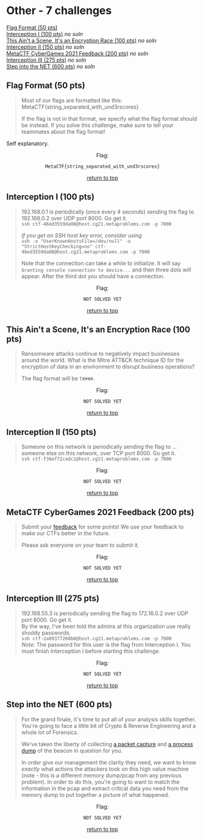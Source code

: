# Other - 7 challenges
[Flag Format (50 pts)](#flag-format-50-pts)<br>
[Interception I (100 pts)](#interception-i-100-pts) *no soln*<br>
[This Ain't a Scene, It's an Encryption Race (100 pts)](#this-aint-a-scene-its-an-encryption-race-100-pts) *no soln*<br>
[Interception II (150 pts)](#interception-ii-150-pts) *no soln*<br>
[MetaCTF CyberGames 2021 Feedback (200 pts)](#metactf-cybergames-2021-feedback-200-pts) *no soln*<br>
[Interception III (275 pts)](#interception-iii-275-pts) *no soln*<br>
[Step into the NET (600 pts)](#step-into-the-net-600-pts) *no soln*<br>

## Flag Format (50 pts)
> Most of our flags are formatted like this: MetaCTF{string_separated_with_und3rscores}
>
> If the flag is not in that format, we specify what the flag format should be instead. If you solve this challenge, make sure to tell your teammates about the flag format!

Self explanatory.

<div align="center">

Flag:
```
MetaCTF{string_separated_with_und3rscores}
```
[return to top](#top)</div>


## Interception I (100 pts)
> 192.168.0.1 is periodically (once every 4 seconds) sending the flag to 192.168.0.2 over UDP port 8000. Go get it.<br>
> `ssh ctf-46ed3559da08@host.cg21.metaproblems.com -p 7000`
> 
> _If you get an SSH host key error, consider using_<br>
> `ssh -o "UserKnownHostsFile=/dev/null" -o "StrictHostKeyChecking=no" ctf-46ed3559da08@host.cg21.metaproblems.com -p 7000`
> 
> Note that the connection can take a while to initialize. It will say `Granting console connection to device...` and then three dots will appear. After the third dot you should have a connection.

<div align="center">

Flag:
```
NOT SOLVED YET
```
[return to top](#top)</div>


## This Ain't a Scene, It's an Encryption Race (100 pts)
> Ransomware attacks continue to negatively impact businesses around the world. What is the Mitre ATT&CK technique ID for the encryption of data in an environment to disrupt business operations?
> 
> The flag format will be `T####`.

<div align="center">

Flag:
```
NOT SOLVED YET
```
[return to top](#top)</div>


## Interception II (150 pts)
> Someone on this network is periodically sending the flag to ... someone else on this network, over TCP port 8000. Go get it.<br>
`ssh ctf-f36ef72cadc1@host.cg21.metaproblems.com -p 7000`

<div align="center">

Flag:
```
NOT SOLVED YET
```
[return to top](#top)</div>


## MetaCTF CyberGames 2021 Feedback (200 pts)
> Submit your [feedback](https://compete.metactf.com) for some points! We use your feedback to make our CTFs better in the future.
>
> Please ask everyone on your team to submit it.

<div align="center">

Flag:
```
NOT SOLVED YET
```
[return to top](#top)</div>


## Interception III (275 pts)
> 192.168.55.3 is periodically sending the flag to 172.16.0.2 over UDP port 8000. Go get it.<br>
> By the way, I've been told the admins at this organization use really shoddy passwords.<br>
> `ssh ctf-2a89377260b6@host.cg21.metaproblems.com -p 7000`<br>
> *Note:* The password for this user is the flag from Interception I. You must finish Interception I before starting this challenge. 

<div align="center">

Flag:
```
NOT SOLVED YET
```
[return to top](#top)</div>


## Step into the NET (600 pts)
> For the grand finale, it's time to put all of your analysis skills together. You're going to face a little bit of Crypto & Reverse Engineering and a whole lot of Forensics.
> 
> We've taken the liberty of collecting [a packet capture](https://metaproblems.com/5450f756cf49545a1061e7d28ee45d1a/step_into_the_net.pcapng) and [a process dump](https://metaproblems.com/5450f756cf49545a1061e7d28ee45d1a/step_into_the_net.7z) of the beacon in question for you.
> 
> In order give our management the clarity they need, we want to know *exactly* what actions the attackers took on this high value machine (note - this is a different memory dump/pcap from any previous problem). In order to do this, you're going to want to match the information in the pcap and extract critical data you need from the memory dump to put together a picture of what happened.

<div align="center">

Flag:
```
NOT SOLVED YET
```
[return to top](#top)</div>

